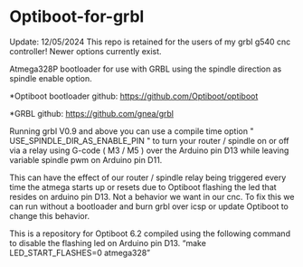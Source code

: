 # Optiboot-for-grbl
Update: 12/05/2024 This repo is retained for the users of my grbl g540 cnc controller! Newer options currently exist. 

Atmega328P bootloader for use with GRBL using the spindle direction as spindle enable option.

*Optiboot bootloader github: https://github.com/Optiboot/optiboot

*GRBL github: https://github.com/gnea/grbl

Running grbl V0.9 and above you can use a compile time option " USE_SPINDLE_DIR_AS_ENABLE_PIN " to turn your router / spindle on or off via a relay using G-code ( M3 / M5 ) over the Arduino pin D13 while leaving variable spindle pwm on Arduino pin D11. 

This can have the effect of our router / spindle relay being triggered every time the atmega starts up or resets due to Optiboot flashing the led that resides on arduino pin D13. Not a behavior we want in our cnc. To fix this we can run without a bootloader and burn grbl over icsp or update Optiboot to change this behavior. 

This is a repository for Optiboot 6.2 compiled using the following command to disable the flashing led on Arduino pin D13.
“make LED_START_FLASHES=0 atmega328”
